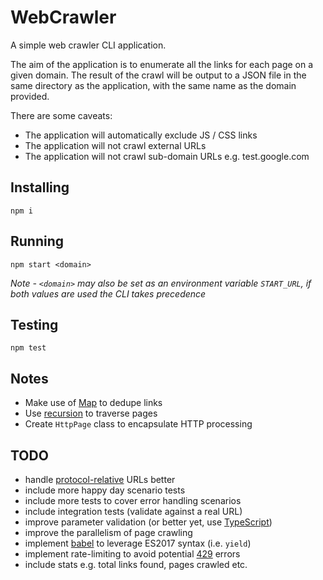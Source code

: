 # WebCrawler
A simple web crawler CLI application.

The aim of the application is to enumerate all the links for each page on a given domain. The result of the crawl will be output to a JSON file in the same directory as the application, with the same name as the domain provided. 

There are some caveats:

- The application will automatically exclude JS / CSS links
- The application will not crawl external URLs
- The application will not crawl sub-domain URLs e.g. test.google.com

## Installing
```
npm i
```
## Running
```
npm start <domain>
```
*Note - `<domain>` may also be set as an environment variable `START_URL`, if both values are used the CLI takes precedence*

## Testing
```
npm test
```

## Notes

- Make use of [Map](https://developer.mozilla.org/en-US/docs/Web/JavaScript/Reference/Global_Objects/Map) to dedupe links
- Use [recursion](https://en.wikipedia.org/wiki/Recursion_(computer_science)) to traverse pages
- Create `HttpPage` class to encapsulate HTTP processing

## TODO

- handle [protocol-relative](https://en.wikipedia.org/wiki/URL#prurl) URLs better
- include more happy day scenario tests
- include more tests to cover error handling scenarios
- include integration tests (validate against a real URL)
- improve parameter validation (or better yet, use [TypeScript](https://www.typescriptlang.org/))
- improve the parallelism of page crawling
- implement [babel](https://babeljs.io/) to leverage ES2017 syntax (i.e. `yield`)
- implement rate-limiting to avoid potential [429](https://httpstatuses.com/429) errors
- include stats e.g. total links found, pages crawled etc.